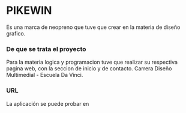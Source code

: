 # PIKEWIN

Es una marca de neopreno que tuve que crear en la materia de diseño grafico.

### De que se trata el proyecto

Para la materia logica y programacion tuve que realizar su respectiva pagina web, con la seccion de inicio y de contacto.
Carrera Diseño Multimedial - Escuela Da Vinci.

### URL 

La aplicación se puede probar en 